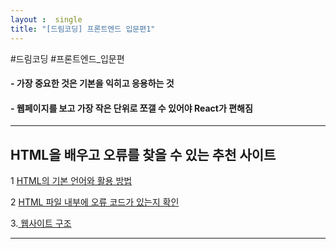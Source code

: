 ```yaml
---
layout :  single
title: "[드림코딩] 프론트엔드 입문편1"
---
```

#드림코딩 #프론트엔드_입문편


#### - 가장 중요한 것은 기본을 익히고 응용하는 것
#### - 웹페이지를 보고 가장 작은 단위로 쪼갤 수 있어야 React가 편해짐
---
## HTML을 배우고 오류를 찾을 수 있는 추천 사이트

1 [ HTML의 기본 언어와 활용 방법](https://developer.mozilla.org/en-US/docs/Web/HTML/ELEMENT "developer link")

2 [ HTML 파일 내부에 오류 코드가 있는지 확인](https://validator.w3.org/#validate_by_upload)

3.[ 웹사이트 구조](https://developer.mozilla.org/en-US/docs/Learn/HTML/Introduction_to_HTML/Document_and_website_structure)

---
